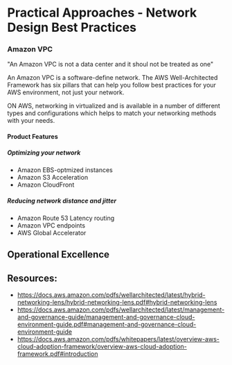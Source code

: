 # Practical Approaches - Network Design Best Practices

### Amazon VPC

"An Amazon VPC is not a data center and it shoul not be treated as one"

An Amazon VPC is a software-define network. The AWS Well-Architected Framework has six pillars that can help you follow best practices for your AWS environment, not just your network.

ON AWS, networking in virtualized and is available in a number of different types and configurations which helps to match your networking methods with your needs.

#### Product Features

##### Optimizing your network

- Amazon EBS-optmized instances
- Amazon S3 Acceleration
- Amazon CloudFront

##### Reducing network distance and jitter

- Amazon Route 53 Latency routing
- Amazon VPC endpoints
- AWS Global Accelerator


## Operational Excellence



## Resources:

- https://docs.aws.amazon.com/pdfs/wellarchitected/latest/hybrid-networking-lens/hybrid-networking-lens.pdf#hybrid-networking-lens
- https://docs.aws.amazon.com/pdfs/wellarchitected/latest/management-and-governance-guide/management-and-governance-cloud-environment-guide.pdf#management-and-governance-cloud-environment-guide
- https://docs.aws.amazon.com/pdfs/whitepapers/latest/overview-aws-cloud-adoption-framework/overview-aws-cloud-adoption-framework.pdf#introduction
